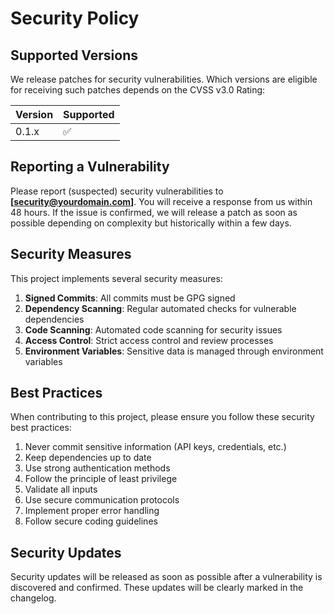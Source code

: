# Security Policy

## Supported Versions

We release patches for security vulnerabilities. Which versions are eligible for receiving such patches depends on the CVSS v3.0 Rating:

| Version | Supported          |
| ------- | ------------------ |
| 0.1.x   | :white_check_mark: |

## Reporting a Vulnerability

Please report (suspected) security vulnerabilities to **[security@yourdomain.com]**. You will receive a response from us within 48 hours. If the issue is confirmed, we will release a patch as soon as possible depending on complexity but historically within a few days.

## Security Measures

This project implements several security measures:

1. **Signed Commits**: All commits must be GPG signed
2. **Dependency Scanning**: Regular automated checks for vulnerable dependencies
3. **Code Scanning**: Automated code scanning for security issues
4. **Access Control**: Strict access control and review processes
5. **Environment Variables**: Sensitive data is managed through environment variables

## Best Practices

When contributing to this project, please ensure you follow these security best practices:

1. Never commit sensitive information (API keys, credentials, etc.)
2. Keep dependencies up to date
3. Use strong authentication methods
4. Follow the principle of least privilege
5. Validate all inputs
6. Use secure communication protocols
7. Implement proper error handling
8. Follow secure coding guidelines

## Security Updates

Security updates will be released as soon as possible after a vulnerability is discovered and confirmed. These updates will be clearly marked in the changelog. 